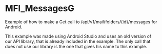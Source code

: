 MFI_MessagesG
===================

Example of how to make a Get call to /api/v1/mail/folders/{id}/messages for Android.

This example was made using Android Studio and uses an old version of our API library, that is already included in the example. The only call that does not use our library is the one that gives his name to this example.



